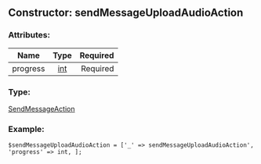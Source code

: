 ## Constructor: sendMessageUploadAudioAction  

### Attributes:

| Name     |    Type       | Required |
|----------|:-------------:|---------:|
|progress|[int](../types/int.md) | Required|
### Type: 

[SendMessageAction](../types/SendMessageAction.md)
### Example:

```
$sendMessageUploadAudioAction = ['_' => sendMessageUploadAudioAction', 'progress' => int, ];
```